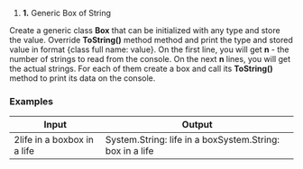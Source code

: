 ﻿1. **1.** Generic Box of String

Create a generic class **Box** that can be initialized with any type and store the value. Override **ToString()** method method and print the type and stored value in format {class full name: value}. On the first line, you will get **n** - the number of strings to read from the console. On the next **n** lines, you will get the actual strings. For each of them create a box and call its **ToString()** method to print its data on the console.

### Examples

| **Input** | **Output** |
| --- | --- |
| 2life in a boxbox in a life | System.String: life in a boxSystem.String: box in a life |